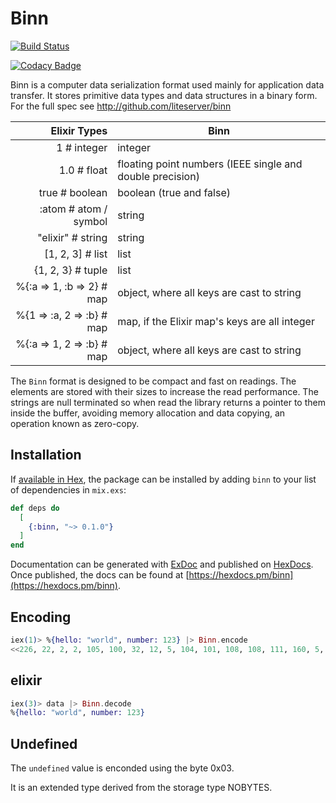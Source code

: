 # Binn

[![Build Status](https://travis-ci.org/thanos/binn.svg?branch=master)](https://travis-ci.org/thanos/binn)

[![Codacy Badge](https://api.codacy.com/project/badge/Grade/1d0f255bb75946ebb800b52ec48bd4db)](https://app.codacy.com/app/thanos/binn?utm_source=github.com&utm_medium=referral&utm_content=thanos/binn&utm_campaign=Badge_Grade_Dashboard)




Binn is a computer data serialization format used mainly for application data transfer. It stores primitive data types and data structures in a binary form. For the full spec see http://github.com/liteserver/binn

Elixir Types | Binn 
-------------:|------
1          # integer | integer
1.0        # float  | floating point numbers (IEEE single and double precision)
true       # boolean | boolean (true and false)
:atom      # atom / symbol | string
"elixir"   # string | string
[1, 2, 3]  # list | list
{1, 2, 3}  # tuple | list
%{:a => 1, :b => 2} # map | object,  where all keys are cast to string 
%{1 => :a, 2 => :b} # map | map, if the Elixir map's keys are all integer
%{:a => 1, 2 => :b} # map | object, where all keys are cast to string



The `Binn` format is designed to be compact and fast on readings. The elements are stored with their sizes to increase the read performance. The strings are null terminated so when read the library returns a pointer to them inside the buffer, avoiding memory allocation and data copying, an operation known as zero-copy.

## Installation

If [available in Hex](https://hex.pm/docs/publish), the package can be installed
by adding `binn` to your list of dependencies in `mix.exs`:

```elixir
def deps do
  [
    {:binn, "~> 0.1.0"}
  ]
end
```

Documentation can be generated with [ExDoc](https://github.com/elixir-lang/ex_doc)
and published on [HexDocs](https://hexdocs.pm). Once published, the docs can
be found at [https://hexdocs.pm/binn](https://hexdocs.pm/binn).


## Encoding

```elixir
iex(1)> %{hello: "world", number: 123} |> Binn.encode
<<226, 22, 2, 2, 105, 100, 32, 12, 5, 104, 101, 108, 108, 111, 160, 5, 119, 111, 114, 108, 100, 0>>
```

## elixir

```elixir
iex(3)> data |> Binn.decode
%{hello: "world", number: 123}
```

Undefined
---------

The `undefined` value is enconded using the byte 0x03.

It is an extended type derived from the storage type NOBYTES.
